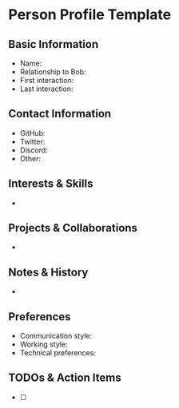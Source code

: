 # Person Profile Template

## Basic Information
- Name:
- Relationship to Bob:
- First interaction:
- Last interaction:

## Contact Information
- GitHub:
- Twitter:
- Discord:
- Other:

## Interests & Skills
-

## Projects & Collaborations
-

## Notes & History
-

## Preferences
- Communication style:
- Working style:
- Technical preferences:

## TODOs & Action Items
- [ ]
